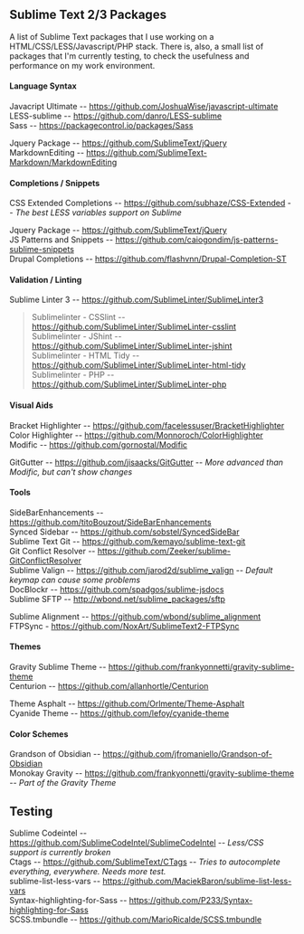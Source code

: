 ## Sublime Text 2/3 Packages
A list of Sublime Text packages that I use working on a HTML/CSS/LESS/Javascript/PHP stack. There is, also, a small list of packages that I'm currently testing, to check the usefulness and performance on my work environment.

#### Language Syntax

Javacript Ultimate -- <https://github.com/JoshuaWise/javascript-ultimate><br>
LESS-sublime -- <https://github.com/danro/LESS-sublime><br>
Sass -- <https://packagecontrol.io/packages/Sass><br>

Jquery Package -- <https://github.com/SublimeText/jQuery><br>
MarkdownEditing -- <https://github.com/SublimeText-Markdown/MarkdownEditing><br>

#### Completions / Snippets

CSS Extended Completions -- <https://github.com/subhaze/CSS-Extended> -- *The best LESS variables support on Sublime*<br>

Jquery Package -- <https://github.com/SublimeText/jQuery><br>
JS Patterns and Snippets -- <https://github.com/caiogondim/js-patterns-sublime-snippets><br>
Drupal Completions -- <https://github.com/flashvnn/Drupal-Completion-ST><br>

#### Validation / Linting

Sublime Linter 3 -- <https://github.com/SublimeLinter/SublimeLinter3><br>
> Sublimelinter - CSSlint -- <https://github.com/SublimeLinter/SublimeLinter-csslint><br>
> Sublimelinter - JShint -- <https://github.com/SublimeLinter/SublimeLinter-jshint><br>
> Sublimelinter - HTML Tidy -- <https://github.com/SublimeLinter/SublimeLinter-html-tidy><br>
> Sublimelinter - PHP -- <https://github.com/SublimeLinter/SublimeLinter-php><br>

#### Visual Aids

Bracket Highlighter -- <https://github.com/facelessuser/BracketHighlighter><br>
Color Highlighter -- <https://github.com/Monnoroch/ColorHighlighter><br>
Modific -- <https://github.com/gornostal/Modific><br>

GitGutter -- <https://github.com/jisaacks/GitGutter> -- *More advanced than Modific, but can't show changes*<br>

#### Tools

Side​Bar​Enhancements -- <https://github.com/titoBouzout/SideBarEnhancements><br>
Synced Sidebar -- <https://github.com/sobstel/SyncedSideBar><br>
Sublime Text Git -- <https://github.com/kemayo/sublime-text-git><br>
Git Conflict Resolver -- <https://github.com/Zeeker/sublime-GitConflictResolver><br>
Sublime Valign -- <https://github.com/jarod2d/sublime_valign> -- *Default keymap can cause some problems*<br>
DocBlockr -- <https://github.com/spadgos/sublime-jsdocs><br>
Sublime SFTP -- <http://wbond.net/sublime_packages/sftp><br>

Sublime Alignment -- <https://github.com/wbond/sublime_alignment><br>
FTPSync - <https://github.com/NoxArt/SublimeText2-FTPSync><br>

#### Themes

Gravity Sublime Theme -- <https://github.com/frankyonnetti/gravity-sublime-theme><br>
Centurion -- <https://github.com/allanhortle/Centurion><br>

Theme Asphalt -- <https://github.com/Orlmente/Theme-Asphalt><br>
Cyanide Theme -- <https://github.com/lefoy/cyanide-theme><br>

#### Color Schemes

Grandson of Obsidian -- <https://github.com/jfromaniello/Grandson-of-Obsidian><br>
Monokay Gravity -- <https://github.com/frankyonnetti/gravity-sublime-theme> -- *Part of the Gravity Theme*

## Testing
Sublime Codeintel -- <https://github.com/SublimeCodeIntel/SublimeCodeIntel> -- *Less/CSS support is currently broken*<br>
Ctags -- <https://github.com/SublimeText/CTags> -- *Tries to autocomplete everything, everywhere. Needs more test.*<br>
sublime-list-less-vars -- <https://github.com/MaciekBaron/sublime-list-less-vars><br>
Syntax-highlighting-for-Sass -- <https://github.com/P233/Syntax-highlighting-for-Sass><br>
SCSS.tmbundle -- <https://github.com/MarioRicalde/SCSS.tmbundle><br>

